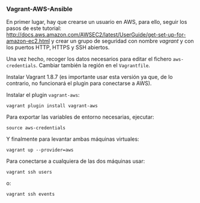### Vagrant-AWS-Ansible

En primer lugar, hay que crearse un usuario en AWS, para ello, seguir los pasos de este tutorial: http://docs.aws.amazon.com/AWSEC2/latest/UserGuide/get-set-up-for-amazon-ec2.html y crear un grupo de seguridad con nombre *vagrant* y con los puertos HTTP, HTTPS y SSH abiertos.

Una vez hecho, recoger los datos necesarios para editar el fichero `aws-credentials`. Cambiar también la región en el `Vagrantfile`.

Instalar Vagrant 1.8.7 (es importante usar esta versión ya que, de lo contrario, no funcionará el plugin para conectarse a AWS).

Instalar el plugin `vagrant-aws`:

```
vagrant plugin install vagrant-aws
```

Para exportar las variables de entorno necesarias, ejecutar:

```
source aws-credentials
```

Y finalmente para levantar ambas máquinas virtuales:

```
vagrant up --provider=aws
```

Para conectarse a cualquiera de las dos máquinas usar:

```
vagrant ssh users
```

o:

```
vagrant ssh events
```
